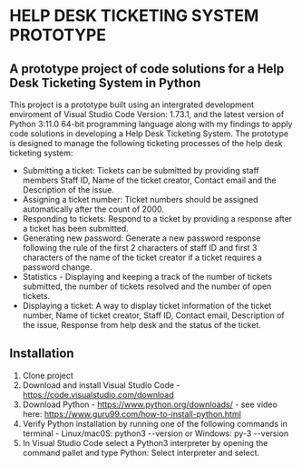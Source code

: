 # HELP DESK TICKETING SYSTEM PROTOTYPE

## A prototype project of code solutions for a Help Desk Ticketing System in Python

This project is a prototype built using an intergrated development enviroment of Visual Studio Code Version: 1.73.1, and the latest version of Python 3:11.0 64-bit programming language along with my findings to apply code solutions in developing a Help Desk Ticketing System. The prototype is designed to manage the following ticketing processes of the help desk ticketing system:

* Submitting a ticket: Tickets can be submitted by providing staff members Staff ID, Name of the ticket creator, Contact email and the Description of the issue.
* Assigning a ticket number: Ticket numbers should be assigned automatically after the count of 2000.
* Responding to tickets: Respond to a ticket by providing a response after a ticket has been submitted.
* Generating new password: Generate a new password response following the rule of the first 2 characters of staff ID and first 3 characters of the name of the ticket creator if a ticket requires a password change.
* Statistics - Displaying and keeping a track of the number of tickets submitted, the number of tickets resolved and the number of open tickets.
* Displaying a ticket: A way to display ticket information of the ticket number, Name of ticket creator, Staff ID, Contact email, Description of the issue, Response from help desk and the status of the ticket.

## Installation
1. Clone project
2. Download and install Visual Studio Code - https://code.visualstudio.com/download
3. Download Python - https://www.python.org/downloads/ - see video here: https://www.guru99.com/how-to-install-python.html
4. Verify Python installation by running one of the following commands in terminal - Linux/mac0S: python3 --version or Windows: py-3 --version
5. In Visual Studio Code select a Python3 interpreter by opening the command pallet and type Python: Select interpreter and select.










